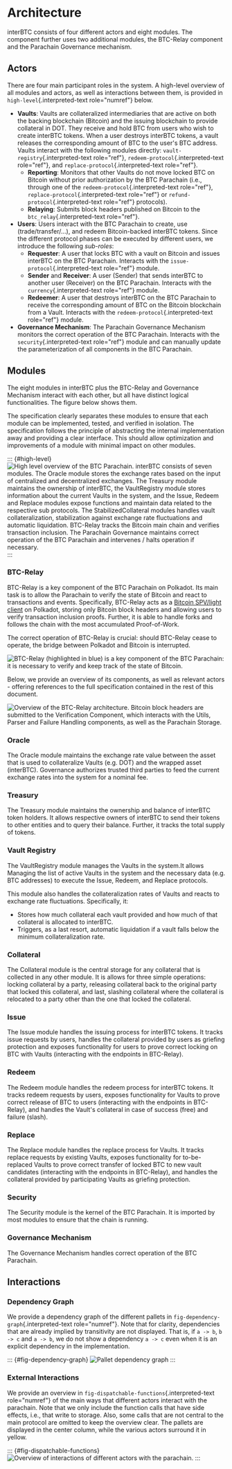 Architecture
============

interBTC consists of four different actors and eight modules. The
component further uses two additional modules, the BTC-Relay component
and the Parachain Governance mechanism.

Actors
------

There are four main participant roles in the system. A high-level
overview of all modules and actors, as well as interactions between
them, is provided in `high-level`{.interpreted-text role="numref"}
below.

-   **Vaults**: Vaults are collateralized intermediaries that are active
    on both the backing blockchain (Bitcoin) and the issuing blockchain
    to provide collateral in DOT. They receive and hold BTC from users
    who wish to create interBTC tokens. When a user destroys interBTC
    tokens, a vault releases the corresponding amount of BTC to the
    user\'s BTC address. Vaults interact with the following modules
    directly: `vault-registry`{.interpreted-text role="ref"},
    `redeem-protocol`{.interpreted-text role="ref"}, and
    `replace-protocol`{.interpreted-text role="ref"}.
    -   **Reporting**: Monitors that other Vaults do not move locked BTC
        on Bitcoin without prior authorization by the BTC Parachain
        (i.e., through one of the `redeem-protocol`{.interpreted-text
        role="ref"}, `replace-protocol`{.interpreted-text role="ref"} or
        `refund-protocol`{.interpreted-text role="ref"} protocols).
    -   **Relaying**: Submits block headers published on Bitcoin to the
        `btc_relay`{.interpreted-text role="ref"}.
-   **Users**: Users interact with the BTC Parachain to create, use
    (trade/transfer/\...), and redeem Bitcoin-backed interBTC tokens.
    Since the different protocol phases can be executed by different
    users, we introduce the following *sub-roles*:
    -   **Requester**: A user that locks BTC with a vault on Bitcoin and
        issues interBTC on the BTC Parachain. Interacts with the
        `issue-protocol`{.interpreted-text role="ref"} module.
    -   **Sender** and **Receiver**: A user (Sender) that sends interBTC
        to another user (Receiver) on the BTC Parachain. Interacts with
        the `currency`{.interpreted-text role="ref"} module.
    -   **Redeemer**: A user that destroys interBTC on the BTC Parachain
        to receive the corresponding amount of BTC on the Bitcoin
        blockchain from a Vault. Interacts with the
        `redeem-protocol`{.interpreted-text role="ref"} module.
-   **Governance Mechanism**: The Parachain Governance Mechanism
    monitors the correct operation of the BTC Parachain. Interacts with
    the `security`{.interpreted-text role="ref"} module and can manually
    update the parameterization of all components in the BTC Parachain.

Modules
-------

The eight modules in interBTC plus the BTC-Relay and Governance
Mechanism interact with each other, but all have distinct logical
functionalities. The figure below shows them.

The specification clearly separates these modules to ensure that each
module can be implemented, tested, and verified in isolation. The
specification follows the principle of abstracting the internal
implementation away and providing a clear interface. This should allow
optimization and improvements of a module with minimal impact on other
modules.

::: {#high-level}
![High level overview of the BTC Parachain. interBTC consists of seven
modules. The Oracle module stores the exchange rates based on the input
of centralized and decentralized exchanges. The Treasury module
maintains the ownership of interBTC, the VaultRegistry module stores
information about the current Vaults in the system, and the Issue,
Redeem and Replace modules expose functions and maintain data related to
the respective sub protocols. The StabilizedCollateral modules handles
vault collateralization, stabilization against exchange rate
fluctuations and automatic liquidation. BTC-Relay tracks the Bitcoin
main chain and verifies transaction inclusion. The Parachain Governance
maintains correct operation of the BTC Parachain and intervenes / halts
operation if necessary.](../figures/intro/architecture.png)
:::

### BTC-Relay

BTC-Relay is a key component of the BTC Parachain on Polkadot. Its main
task is to allow the Parachain to verify the state of Bitcoin and react
to transactions and events. Specifically, BTC-Relay acts as a [Bitcoin
SPV/light
client](https://en.bitcoin.it/wiki/Scalability#Simplified_payment_verification)
on Polkadot, storing only Bitcoin block headers and allowing users to
verify transaction inclusion proofs. Further, it is able to handle forks
and follows the chain with the most accumulated Proof-of-Work.

The correct operation of BTC-Relay is crucial: should BTC-Relay cease to
operate, the bridge between Polkadot and Bitcoin is interrupted.

![BTC-Relay (highlighted in blue) is a key component of the BTC
Parachain: it is necessary to verify and keep track of the state of
Bitcoin.](../figures/intro/interBTC-btcrelay.png)

Below, we provide an overview of its components, as well as relevant
actors - offering references to the full specification contained in the
rest of this document.

![Overview of the BTC-Relay architecture. Bitcoin block headers are
submitted to the Verification Component, which interacts with the Utils,
Parser and Failure Handling components, as well as the Parachain
Storage.](../figures/intro/btcrelay-architecture.png)

### Oracle

The Oracle module maintains the exchange rate value between the asset
that is used to collateralize Vaults (e.g. DOT) and the wrapped asset
(interBTC). Governance authorizes trusted third parties to feed the
current exchange rates into the system for a nominal fee.

### Treasury

The Treasury module maintains the ownership and balance of interBTC
token holders. It allows respective owners of interBTC to send their
tokens to other entities and to query their balance. Further, it tracks
the total supply of tokens.

### Vault Registry

The VaultRegistry module manages the Vaults in the system.It allows
Managing the list of active Vaults in the system and the necessary data
(e.g. BTC addresses) to execute the Issue, Redeem, and Replace
protocols.

This module also handles the collateralization rates of Vaults and
reacts to exchange rate fluctuations. Specifically, it:

-   Stores how much collateral each vault provided and how much of that
    collateral is allocated to interBTC.
-   Triggers, as a last resort, automatic liquidation if a vault falls
    below the minimum collateralization rate.

### Collateral

The Collateral module is the central storage for any collateral that is
collected in any other module. It is allows for three simple operations:
locking collateral by a party, releasing collateral back to the original
party that locked this collateral, and last, slashing collateral where
the collateral is relocated to a party other than the one that locked
the collateral.

### Issue

The Issue module handles the issuing process for interBTC tokens. It
tracks issue requests by users, handles the collateral provided by users
as griefing protection and exposes functionality for users to prove
correct locking on BTC with Vaults (interacting with the endpoints in
BTC-Relay).

### Redeem

The Redeem module handles the redeem process for interBTC tokens. It
tracks redeem requests by users, exposes functionality for Vaults to
prove correct release of BTC to users (interacting with the endpoints in
BTC-Relay), and handles the Vault\'s collateral in case of success
(free) and failure (slash).

### Replace

The Replace module handles the replace process for Vaults. It tracks
replace requests by existing Vaults, exposes functionality for
to-be-replaced Vaults to prove correct transfer of locked BTC to new
vault candidates (interacting with the endpoints in BTC-Relay), and
handles the collateral provided by participating Vaults as griefing
protection.

### Security

The Security module is the kernel of the BTC Parachain. It is imported
by most modules to ensure that the chain is running.

### Governance Mechanism

The Governance Mechanism handles correct operation of the BTC Parachain.

Interactions
------------

### Dependency Graph

We provide a dependency graph of the different pallets in
`fig-dependency-graph`{.interpreted-text role="numref"}. Note that for
clarity, dependencies that are already implied by transitivity are not
displayed. That is, if `a -> b`, `b -> c` and `a -> b`, we do not show a
dependency `a -> c` even when it is an explicit dependency in the
implementation.

::: {#fig-dependency-graph}
![Pallet dependency graph](../figures/intro/pallet-dependencies.png)
:::

### External Interactions

We provide an overview in `fig-dispatchable-functions`{.interpreted-text
role="numref"} of the main ways that different actors interact with the
parachain. Note that we only include the function calls that have side
effects, i.e., that write to storage. Also, some calls that are not
central to the main protocol are omitted to keep the overview clear. The
pallets are displayed in the center column, while the various actors
surround it in yellow.

::: {#fig-dispatchable-functions}
![Overview of interactions of different actors with the
parachain.](../figures/intro/dispatchable-functions.png)
:::
